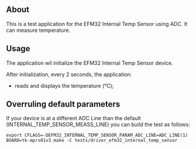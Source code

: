 ## About
This is a test application for the EFM32 Internal Temp Sensor using ADC.
It can measure temperature.

## Usage
The application wil initialize the EFM32 Internal Temp Sensor device.

After initialization, every 2 seconds, the application:
* reads and displays the temperature (°C);

## Overruling default parameters

If your device is at a different ADC Line than the default
(INTERNAL_TEMP_SENSOR_MEASS_LINE) you can build the test as follows:

    export CFLAGS=-DEFM32_INTERNAL_TEMP_SENSOR_PARAM_ADC_LINE=ADC_LINE(1)
    BOARD=tk-mprs01v3 make -C tests/driver_efm32_internal_temp_sensor
